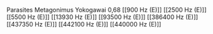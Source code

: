 Parasites Metagonimus Yokogawai 0,68
[[900 Hz (E)]]
[[2500 Hz (E)]]
[[5500 Hz (E)]]
[[13930 Hz (E)]]
[[93500 Hz (E)]]
[[386400 Hz (E)]]
[[437350 Hz (E)]]
[[442100 Hz (E)]]
[[440000 Hz (E)]]